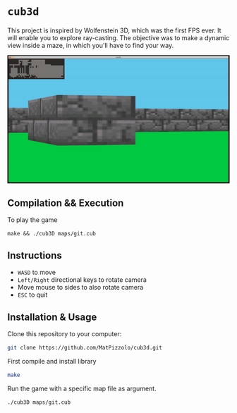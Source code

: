 # `cub3d`

This project is inspired by Wolfenstein 3D, which was the first FPS ever.
It will enable you to explore ray-casting.
The objective was to make a dynamic view inside a maze, in which you'll have to find your way.

![screen](cub.gif)

## Compilation && Execution

To play the game
```
make && ./cub3D maps/git.cub
```

## Instructions

* ```WASD``` to move
* ```Left/Right``` directional keys to rotate camera
* Move mouse to sides to also rotate camera
* ```ESC``` to quit


## Installation & Usage

Clone this repository to your computer:
```sh
git clone https://github.com/MatPizzolo/cub3d.git
```

First compile and install library
```sh
make
```

Run the game with a specific map file as argument.
```
./cub3D maps/git.cub
```

